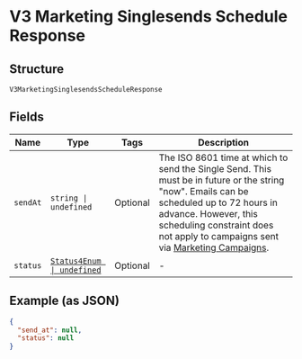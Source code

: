
# V3 Marketing Singlesends Schedule Response

## Structure

`V3MarketingSinglesendsScheduleResponse`

## Fields

| Name | Type | Tags | Description |
|  --- | --- | --- | --- |
| `sendAt` | `string \| undefined` | Optional | The ISO 8601 time at which to send the Single Send. This must be in future or the string "now". Emails can be scheduled up to 72 hours in advance. However, this scheduling constraint does not apply to campaigns sent via [Marketing Campaigns](https://docs.sendgrid.com/ui/sending-email/how-to-send-email-with-marketing-campaigns/). |
| `status` | [`Status4Enum \| undefined`](../../doc/models/status-4-enum.md) | Optional | - |

## Example (as JSON)

```json
{
  "send_at": null,
  "status": null
}
```

